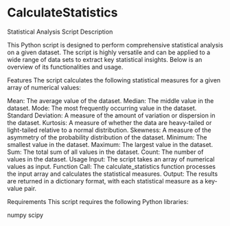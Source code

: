 # CalculateStatistics
Statistical Analysis Script Description

This Python script is designed to perform comprehensive statistical analysis on a given dataset. The script is highly versatile and can be applied to a wide range of data sets to extract key statistical insights. Below is an overview of its functionalities and usage.

Features
The script calculates the following statistical measures for a given array of numerical values:

Mean: The average value of the dataset.
Median: The middle value in the dataset.
Mode: The most frequently occurring value in the dataset.
Standard Deviation: A measure of the amount of variation or dispersion in the dataset.
Kurtosis: A measure of whether the data are heavy-tailed or light-tailed relative to a normal distribution.
Skewness: A measure of the asymmetry of the probability distribution of the dataset.
Minimum: The smallest value in the dataset.
Maximum: The largest value in the dataset.
Sum: The total sum of all values in the dataset.
Count: The number of values in the dataset.
Usage
Input: The script takes an array of numerical values as input.
Function Call: The calculate_statistics function processes the input array and calculates the statistical measures.
Output: The results are returned in a dictionary format, with each statistical measure as a key-value pair.

Requirements
This script requires the following Python libraries:

numpy
scipy
